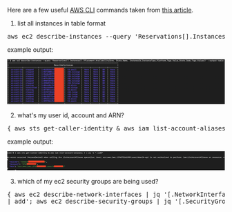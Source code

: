 Here are a few useful [AWS CLI](https://aws.amazon.com/cli/) commands taken from [this article](https://medium.com/circuitpeople/aws-cli-with-jq-and-bash-9d54e2eabaf1).

1) list all instances in table format
<pre>aws ec2 describe-instances --query 'Reservations[].Instances[].[Placement.AvailabilityZone, State.Name, InstanceId,InstanceType,Platform,Tags.Value,State.Code,Tags.Values]' --output table
</pre>
example output:

![](./images/table.png)

2) what's my user id, account and ARN?
<pre>{ aws sts get-caller-identity & aws iam list-account-aliases; } | jq -s ".|add"
</pre>
example output:

![](./images/get-caller-ident.png)

3) which of my ec2 security groups are being used?
<pre>{ aws ec2 describe-network-interfaces | jq '[.NetworkInterfaces[].Groups[]|.]|map({ (.GroupId|tostring): true }) 
| add'; aws ec2 describe-security-groups | jq '[.SecurityGroups[].GroupId]|map({ (.|tostring): false })|add'; } | jq -s '[.[1], .[0]]|add|to_entries|[group_by(.value)[]|{ (.[0].value|if . then "in-use" else "unused" end): [.[].key] }]|add'</pre>